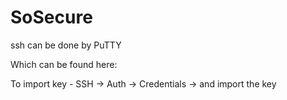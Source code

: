 # SoSecure


ssh can be done by PuTTY

Which can be found here: 

To import key - SSH -> Auth -> Credentials -> and import the key
